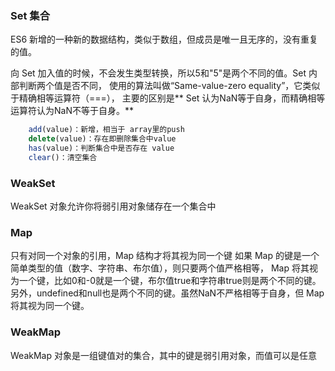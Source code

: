 ### Set 集合
>
ES6 新增的一种新的数据结构，类似于数组，但成员是唯一且无序的，没有重复的值。

向 Set 加入值的时候，不会发生类型转换，所以5和"5"是两个不同的值。Set 内部判断两个值是否不同，
使用的算法叫做“Same-value-zero equality”，它类似于精确相等运算符（===），
主要的区别是** Set 认为NaN等于自身，而精确相等运算符认为NaN不等于自身。**
>
```js
    add(value)：新增，相当于 array里的push
    delete(value)：存在即删除集合中value
    has(value)：判断集合中是否存在 value
    clear()：清空集合
```

### WeakSet
>
  WeakSet 对象允许你将弱引用对象储存在一个集合中
>

### Map
>
  只有对同一个对象的引用，Map 结构才将其视为同一个键
  如果 Map 的键是一个简单类型的值（数字、字符串、布尔值），则只要两个值严格相等，
  Map 将其视为一个键，比如0和-0就是一个键，布尔值true和字符串true则是两个不同的键。
  另外，undefined和null也是两个不同的键。虽然NaN不严格相等于自身，但 Map 将其视为同一个键。
>

### WeakMap
>
  WeakMap 对象是一组键值对的集合，其中的键是弱引用对象，而值可以是任意
>
